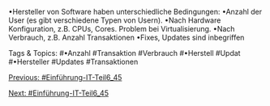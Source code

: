 •Hersteller von Software haben unterschiedliche Bedingungen:
•Anzahl der User (es gibt verschiedene Typen von Usern).
•Nach Hardware Konfiguration, z.B. CPUs, Cores. Problem bei Virtualisierung.
•Nach Verbrauch, z.B. Anzahl Transaktionen
•Fixes, Updates sind inbegriffen

   Tags & Topics:
   #•Anzahl
   #Transaktion
   #Verbrauch
   #•Herstell
   #Updat
   #•Hersteller
   #Updates
   #Transaktionen

[Previous: #Einführung-IT-Teil6_45](Einführung-IT-Teil6_45.md)

[Next: #Einführung-IT-Teil6_45](Einführung-IT-Teil6_45.md)